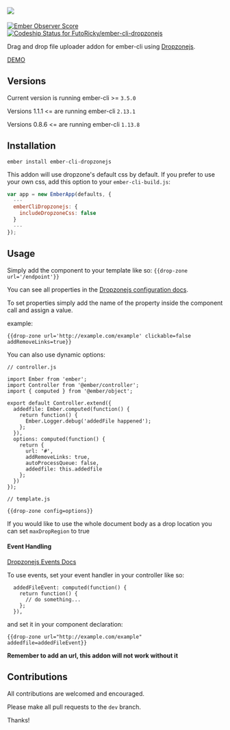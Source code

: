 # ![](http://i67.tinypic.com/2hq6zcx.png)
[![Ember Observer Score](https://emberobserver.com/badges/ember-cli-dropzonejs.svg)](https://emberobserver.com/addons/ember-cli-dropzonejs)
[ ![Codeship Status for FutoRicky/ember-cli-dropzonejs](https://app.codeship.com/projects/81fd6b80-1a72-0136-d790-5ac25dfa0b5f/status?branch=master)](https://app.codeship.com/projects/284304)

Drag and drop file uploader addon for ember-cli using [Dropzonejs](http://www.dropzonejs.com/).

[DEMO](http://futoricky.github.io/ember-cli-dropzonejs/)

Versions
-------------
Current version is running ember-cli >= `3.5.0`

Versions 1.1.1 <= are running ember-cli `2.13.1`

Versions 0.8.6 <= are running ember-cli `1.13.8`


Installation
-------------
`ember install ember-cli-dropzonejs`

This addon will use dropzone's default css by default. If you prefer to use your own css, add this option to your `ember-cli-build.js`:

```javascript
var app = new EmberApp(defaults, {
  ---
  emberCliDropzonejs: {
    includeDropzoneCss: false
  }
  ---
});
```


Usage
-------------
Simply add the component to your template like so: `{{drop-zone url='/endpoint'}}`

You can see all properties in the [Dropzonejs configuration docs](http://www.dropzonejs.com/#configuration).

To set properties simply add the name of the property inside the component call and assign a value.

example:

`{{drop-zone url='http://example.com/example' clickable=false addRemoveLinks=true}}`

You can also use dynamic options:

```
// controller.js

import Ember from 'ember';
import Controller from '@ember/controller';
import { computed } from '@ember/object';

export default Controller.extend({
  addedfile: Ember.computed(function() {
    return function() {
      Ember.Logger.debug('addedFile happened');
    };
  }),
  options: computed(function() {
    return {
      url: '#',
      addRemoveLinks: true,
      autoProcessQueue: false,
      addedfile: this.addedfile
    };
  })
});

```

```
// template.js

{{drop-zone config=options}}
```

If you would like to use the whole document body as a drop location you can set `maxDropRegion` to true

#### Event Handling
[Dropzonejs Events Docs](http://www.dropzonejs.com/#events)


To use events, set your event handler in your controller like so:

```
  addedFileEvent: computed(function() {
    return function() {
      // do something...
    };
  }),
```

and set it in your component declaration:

`{{drop-zone url="http://example.com/example" addedfile=addedFileEvent}}`

**Remember to add an url, this addon will not work without it**

Contributions
-------------

All contributions are welcomed and encouraged.

Please make all pull requests to the `dev` branch.

Thanks!
